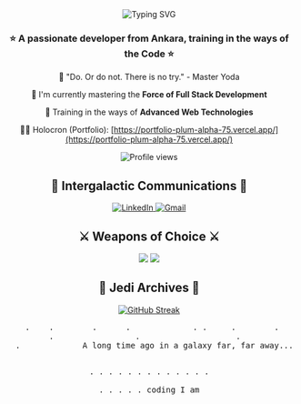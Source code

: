 <div align="center">
  <img src="https://readme-typing-svg.demolab.com?font=Press+Start+2P&size=20&duration=2000&pause=1000&color=FFE81F&center=true&vCenter=true&width=800&lines=Hello+there!+👋;Derya,+my+name+is;Full+Stack+Developer+I+am;A+long+time+ago;in+a+galaxy+far,+far+away...." alt="Typing SVG" />
</div>

<h3 align="center">⭐️ A passionate developer from Ankara, training in the ways of the Code ⭐️</h3>

<div align="center">
  
  🚀 "Do. Or do not. There is no try." - Master Yoda
  
  💫 I'm currently mastering the **Force of Full Stack Development**
  
  🌟 Training in the ways of **Advanced Web Technologies**
  
  👨‍💻 Holocron (Portfolio): [https://portfolio-plum-alpha-75.vercel.app/](https://portfolio-plum-alpha-75.vercel.app/)

  <img src="https://komarev.com/ghpvc/?username=mdhazar&color=FFE81F&style=flat-square&label=Visitors+Count" alt="Profile views" />
  
</div>

<h2 align="center">🌌 Intergalactic Communications 🌌</h2>
<div align="center">
  <a href="https://linkedin.com/in/deryahazar" target="_blank">
    <img src="https://img.shields.io/badge/LinkedIn-FFE81F?style=for-the-badge&logo=linkedin&logoColor=black" alt="LinkedIn"/>
  </a>
  <a href="mailto:m.derya.hazar@gmail.com">
    <img src="https://img.shields.io/badge/Gmail-FFE81F?style=for-the-badge&logo=gmail&logoColor=black" alt="Gmail"/>
  </a>
</div>

<h2 align="center">⚔️ Weapons of Choice ⚔️</h2>
<div align="center">
    <img src="https://skillicons.dev/icons?i=react,javascript,typescript,nodejs,python,java" />
    <img src="https://skillicons.dev/icons?i=mongodb,sqlite,html,css,git,github" /><br>
</div>

<h2 align="center">💫 Jedi Archives 💫</h2>
<div align="center">
  <a href="https://git.io/streak-stats"><img src="https://github-readme-streak-stats-kappa-blond.vercel.app?user=mdhazar&theme=yellowdark&mode=weekly" alt="GitHub Streak" /></a>
</div>

<div align="center">
<pre>
    .    .        .      .             . .     .        .          .          .
         .                 .                    .                .
  .             A long time ago in a galaxy far, far away...
                 
  .   .    .  .               .           .               .        .             .
         .            .                      .                  .               
.                .                 .                .                  .
                            coding I am                                          
</pre>
</div>
